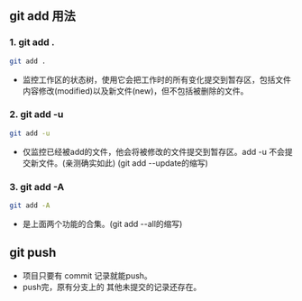 ## git add 用法

### 1. git add .
```bash
git add .
```
- 监控工作区的状态树，使用它会把工作时的所有变化提交到暂存区，包括文件内容修改(modified)以及新文件(new)，但不包括被删除的文件。

### 2. git add -u
```bash
git add -u
```
- 仅监控已经被add的文件，他会将被修改的文件提交到暂存区。add -u 不会提交新文件。(亲测确实如此) (git add --update的缩写)

### 3. git add -A
```bash
git add -A
```
- 是上面两个功能的合集。(git add --all的缩写)

## git push

- 项目只要有 commit 记录就能push。
- push完，原有分支上的 其他未提交的记录还存在。

